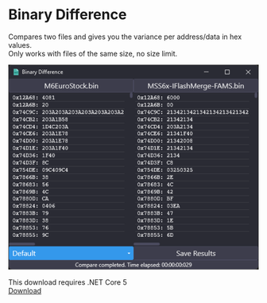 # Binary Difference

Compares two files and gives you the variance per address/data in hex values.<br />
Only works with files of the same size, no size limit.<br />

![Image](https://raw.githubusercontent.com/mbwilding/BinaryDifference/main/Preview.png)

This download requires .NET Core 5<br />
[Download](https://github.com/mbwilding/BinaryDifference/releases/download/1.1/BinaryDifference.exe)
